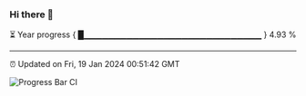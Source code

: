 ### Hi there 👋

⏳ Year progress { █▁▁▁▁▁▁▁▁▁▁▁▁▁▁▁▁▁▁▁▁▁▁▁▁▁▁▁▁▁ } 4.93 %

---

⏰ Updated on Fri, 19 Jan 2024 00:51:42 GMT

![Progress Bar CI](https://github.com/liununu/liununu/workflows/Progress%20Bar%20CI/badge.svg)
